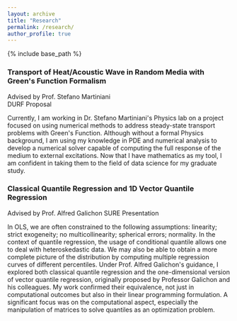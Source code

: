 ```yaml
---
layout: archive
title: "Research"
permalink: /research/
author_profile: true
---
```


{% include base_path %}

### Transport of Heat/Acoustic Wave in Random Media with Green's Function Formalism                                     
Advised by Prof. Stefano Martiniani  
DURF Proposal

Currently, I am working in Dr. Stefano Martiniani's Physics lab on a project focused on using numerical methods to address steady-state transport problems with Green's Function. Although without a formal Physics background, I am using my knowledge in PDE and numerical analysis to develop a numerical solver capable of computing the full response of the medium to external excitations. Now that I have mathematics as my tool, I am confident in taking them to the field of data science for my graduate study. 

### Classical Quantile Regression and 1D Vector Quantile Regression                                     
Advised by Prof. Alfred Galichon 
SURE Presentation 

In OLS, we are often constrained to the following assumptions: linearity; strict exogeneity; no multicollinearity; spherical errors; normality. In the context of quantile regression, the usage of conditional quantile allows one to deal with heteroskedastic data. We may also be able to obtain a more complete picture of the distribution by computing multiple regression curves of different percentiles. Under Prof. Alfred Galichon's guidance, I explored both classical quantile regression and the one-dimensional version of vector quantile regression, originally proposed by Professor Galichon and his colleagues. My work confirmed their equivalence, not just in computational outcomes but also in their linear programming formulation. A significant focus was on the computational aspect, especially the manipulation of matrices to solve quantiles as an optimization problem.
